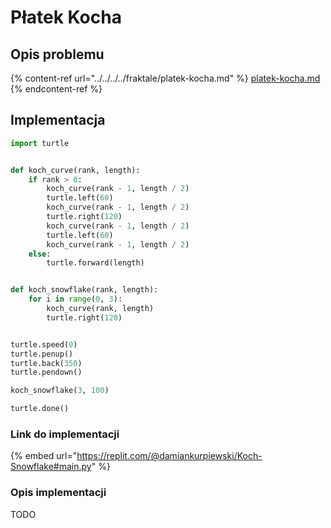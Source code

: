 # Płatek Kocha

## Opis problemu

{% content-ref url="../../../../fraktale/platek-kocha.md" %}
[platek-kocha.md](../../../../fraktale/platek-kocha.md)
{% endcontent-ref %}

## Implementacja 

```python
import turtle


def koch_curve(rank, length):
    if rank > 0:
        koch_curve(rank - 1, length / 2)
        turtle.left(60)
        koch_curve(rank - 1, length / 2)
        turtle.right(120)
        koch_curve(rank - 1, length / 2)
        turtle.left(60)
        koch_curve(rank - 1, length / 2)
    else:
        turtle.forward(length)


def koch_snowflake(rank, length):
    for i in range(0, 3):
        koch_curve(rank, length)
        turtle.right(120)


turtle.speed(0)
turtle.penup()
turtle.back(350)
turtle.pendown()

koch_snowflake(3, 100)

turtle.done()
```

### Link do implementacji

{% embed url="https://replit.com/@damiankurpiewski/Koch-Snowflake#main.py" %}

### Opis implementacji

TODO
